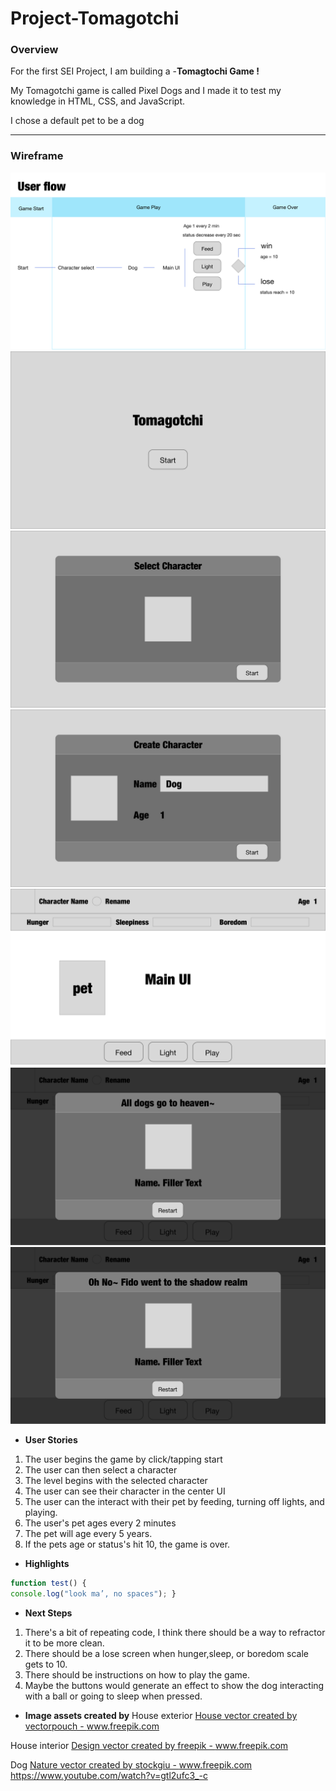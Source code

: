 # Project-Tomagotchi


### Overview

For the first SEI Project, I am building a -**Tomagtochi Game !**

My Tomagotchi game is called Pixel Dogs and I made it to test my knowledge in HTML, CSS, and JavaScript.

I chose a default pet to be a dog


---
### Wireframe
![UserFlow](/Images/User_Flow.png)
![Start](/Images/Wireframe_TomagotchiStart.png)
![CharacterSelect](/Images/Wireframe_TomagotchiCharacterSelect.png)
![CharacterEdit](/Images/Wireframe_TomagotchiCharacterEdit.png)
![Game](/Images/Wireframe_TomagotchiGame.png)
![GameWin](/Images/Wireframe_TomagotchiGameWin.png)
![GameLose](/Images/Wireframe_TomagotchiGameLose.png)


* **User Stories**
1.  The user begins the game by click/tapping start
    <!-- * Player starts at initial loading screen -->
    <!-- * initial screen should have title of game & start button-->
    <!-- * Create start button in center of container -->
    <!-- * Create title above the start button -->
2.  The user can then select a character
    <!-- * Create a modal for character selection -->
    <!-- * Create a user icon for character -->
    <!-- * Create a Class (JS Class, look at your notes if your forget) for your tomagotchi -->
    <!-- * When user select character, they see user icon, player name, player age, and next button -->
    <!-- * The character starts at age 1 -->
    <!-- * The character starts with a default random name -->
    <!-- * Add the ability to name your pet. -->
    <!-- * Next takes you to main Game. -->
3.  The level begins with the selected character
    <!-- * Create Header that display the following metrics for your pet:
      * Name
      * User Icon
      * Age
      * Hunger (1-10 scale)
      * Sleepiness (1-10 scale)
      * Boredom (1-10 scale) -->
    <!-- * Next takes you to main Game. -->
4.  The user can see their character in the center UI
    <!-- * Animate your pet across the screen while it's alive. -->
5.  The user can the interact with their pet by feeding, turning off lights, and playing.
    <!-- * Add buttons to the screen to feed your pet, turn off the lights, and play with your pet.
    * Increase your pet's Hunger, Sleepiness, and Bored metrics on an interval of your choosing. -->
    <!-- * Feed subtracts 1 from hunger scale. -->
    <!-- * lights subtracts 1 Sleepiness scale. -->
    <!-- * play subtracts 1 Boredom scale. -->
5.  The user's pet ages every 2 minutes
    <!-- * Increase your pet's age every 2 minutes -->
6.  The pet will age every 5 years.
    <!-- * Morph your pet at certain ages. -->
7.  If the pets age or status's hit 10, the game is over.
    <!-- * You lose if your pet should die if Hunger, Boredom, or Sleepiness hits 10. -->
    <!-- * You win if age 10. -->

* **Highlights**
```javascript
function test() {
console.log("look ma’, no spaces"); }
```

* **Next Steps**
1. There's a bit of repeating code, I think there should be a way to refractor it to be more clean.
2. There should be a lose screen when hunger,sleep, or boredom scale gets to 10.
3. There should be instructions on how to play the game.
4. Maybe the buttons would generate an effect to show the dog interacting with a ball or going to sleep when pressed.

* **Image assets created by**
House exterior
<a href='https://www.freepik.com/free-photos-vectors/house'>House vector created by vectorpouch - www.freepik.com</a>

House interior
<a href='https://www.freepik.com/free-photos-vectors/design'>Design vector created by freepik - www.freepik.com</a>

Dog
<a href='https://www.freepik.com/free-photos-vectors/nature'>Nature vector created by stockgiu - www.freepik.com</a>
https://www.youtube.com/watch?v=gtl2ufc3_-c
